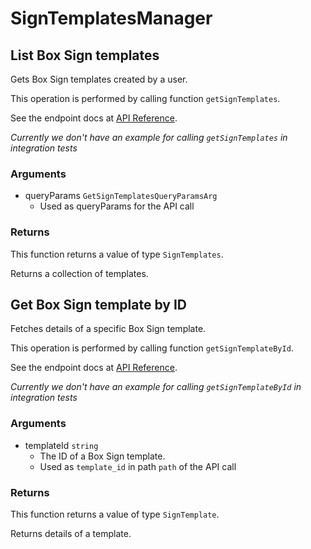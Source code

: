 # SignTemplatesManager

## List Box Sign templates

Gets Box Sign templates created by a user.

This operation is performed by calling function `getSignTemplates`.

See the endpoint docs at
[API Reference](https://developer.box.com/reference/get-sign-templates/).

*Currently we don't have an example for calling `getSignTemplates` in integration tests*

### Arguments

- queryParams `GetSignTemplatesQueryParamsArg`
  - Used as queryParams for the API call


### Returns

This function returns a value of type `SignTemplates`.

Returns a collection of templates.


## Get Box Sign template by ID

Fetches details of a specific Box Sign template.

This operation is performed by calling function `getSignTemplateById`.

See the endpoint docs at
[API Reference](https://developer.box.com/reference/get-sign-templates-id/).

*Currently we don't have an example for calling `getSignTemplateById` in integration tests*

### Arguments

- templateId `string`
  - The ID of a Box Sign template.
  - Used as `template_id` in path `path` of the API call


### Returns

This function returns a value of type `SignTemplate`.

Returns details of a template.


